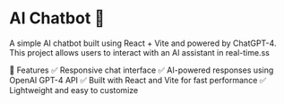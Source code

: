 # AI Chatbot 🤖
A simple AI chatbot built using React + Vite and powered by ChatGPT-4. This project allows users to interact with an AI assistant in real-time.ss

🚀 Features
✅ Responsive chat interface
✅ AI-powered responses using OpenAI GPT-4 API
✅ Built with React and Vite for fast performance
✅ Lightweight and easy to customize



